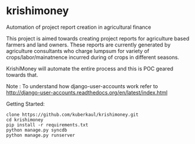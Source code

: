 krishimoney
=====================

Automation of project report creation in agricultural finance

This project is aimed towards creating project reports for agriculture based farmers and land owners. These reports are currently generated by agriculture consultants who charge lumpsum for variety of crops/labor/mainatnence incurred during of crops in different seasons.

KrishiMoney will automate the entire process and this is POC geared towards that.

Note : To understand how django-user-accounts work refer to http://django-user-accounts.readthedocs.org/en/latest/index.html

Getting Started:


    clone https://github.com/kuberkaul/krishimoney.git
    cd krishimoney
    pip install -r requirements.txt
    python manage.py syncdb
    python manage.py runserver
